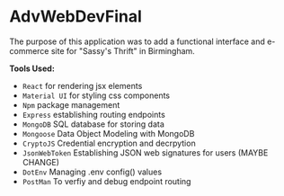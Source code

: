 # AdvWebDevFinal

The purpose of this application was to add a functional interface and e-commerce site for "Sassy's Thrift" in Birmingham.  

**Tools Used:**
* `React` for rendering jsx elements
* `Material UI` for styling css components
* `Npm` package management
* `Express` establishing routing endpoints
* `MongoDB` SQL database for storing data
* `Mongoose` Data Object Modeling with MongoDB
* `CryptoJS` Credential encryption and decrpytion
* `JsonWebToken` Establishing JSON web signatures for users (MAYBE CHANGE)
* `DotEnv` Managing .env config() values
* `PostMan` To verfiy and debug endpoint routing


